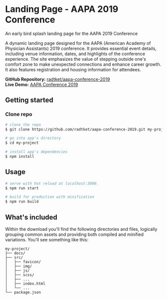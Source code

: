 # Landing Page - AAPA 2019 Conference

An early bird splash landing page for the AAPA 2019 Conference

A dynamic landing page designed for the AAPA (American Academy of Physician Assistants) 2019 conference. It provides essential event details, including venue information, dates, and highlights of the conference experience. The site emphasizes the value of stepping outside one's comfort zone to make unexpected connections and enhance career growth. It also features registration and housing information for attendees.

**GitHub Repository:** [radtket/aapa-conference-2019](https://github.com/radtket/aapa-conference-2019)  
**Live Demo:** [AAPA Conference 2019](https://radtket.github.io/aapa-conference-2019/)

## Getting started

### Clone repo

```bash
# clone the repo
$ git clone https://github.com/radtket/aapa-conference-2019.git my-project

# go into app's directory
$ cd my-project

# install app's dependencies
$ npm install
```

## Usage

```bash
# serve with hot reload at localhost:3000.
$ npm run start

# build for production with minification
$ npm run build
```

## What's included

Within the download you'll find the following directories and files, logically grouping common assets and providing both compiled and minified variations. You'll see something like this:

```code
my-project/
├── docs/
├── src/
│   ├── favicon/
│   ├── img/
│   ├── js/
│   ├── scss/
│   ├── ...
│   ├── index.html
│   └── ...
└── package.json
```
